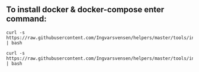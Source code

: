 ## To install docker & docker-compose enter command:

```
curl -s https://raw.githubusercontent.com/Ingvarsvensen/helpers/master/tools/install_docker_apt.sh | bash
```
```
curl -s https://raw.githubusercontent.com/Ingvarsvensen/helpers/master/tools/install_docker_yum.sh | bash
```

